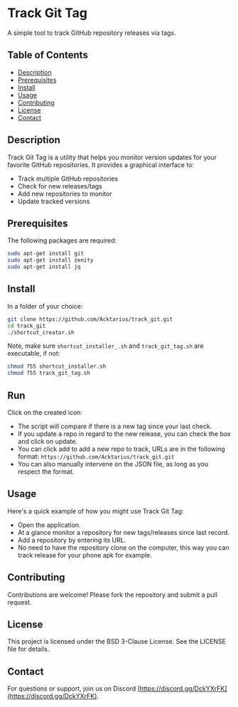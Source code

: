 # Track Git Tag

A simple tool to track GitHub repository releases via tags.

## Table of Contents
- [Description](#description)
- [Prerequisites](#prerequisites)
- [Install](#install)
- [Usage](#usage)
- [Contributing](#contributing)
- [License](#license)
- [Contact](#contact)

## Description

Track Git Tag is a utility that helps you monitor version updates for your favorite GitHub repositories. It provides a graphical interface to:

- Track multiple GitHub repositories
- Check for new releases/tags
- Add new repositories to monitor
- Update tracked versions

## Prerequisites

The following packages are required:

```bash
sudo apt-get install git
sudo apt-get install zenity
sudo apt-get install jq
```

## Install

In a folder of your choice:

```bash
git clone https://github.com/Acktarius/track_git.git
cd track_git
./shortcut_creator.sh
```

Note, make sure `shortcut_installer_.sh` and `track_git_tag.sh` are executable, if not:

```bash
chmod 755 shortcut_installer.sh
chmod 755 track_git_tag.sh
```

## Run

Click on the created icon:
- The script will compare if there is a new tag since your last check.
- If you update a repo in regard to the new release, you can check the box and click on update.
- You can click add to add a new repo to track, URLs are in the following format: `https://github.com/Acktarius/track_git.git`
- You can also manually intervene on the JSON file, as long as you respect the format.

## Usage

Here's a quick example of how you might use Track Git Tag:
- Open the application.
- At a glance monitor a repository for new tags/releases since last record.
- Add a repository by entering its URL.
- No need to have the repository clone on the computer, this way you can track release for your phone apk for example.

## Contributing

Contributions are welcome! Please fork the repository and submit a pull request.

## License

This project is licensed under the BSD 3-Clause License. See the LICENSE file for details.

## Contact

For questions or support, join us on Discord [https://discord.gg/DckYXrFK](https://discord.gg/DckYXrFK).
